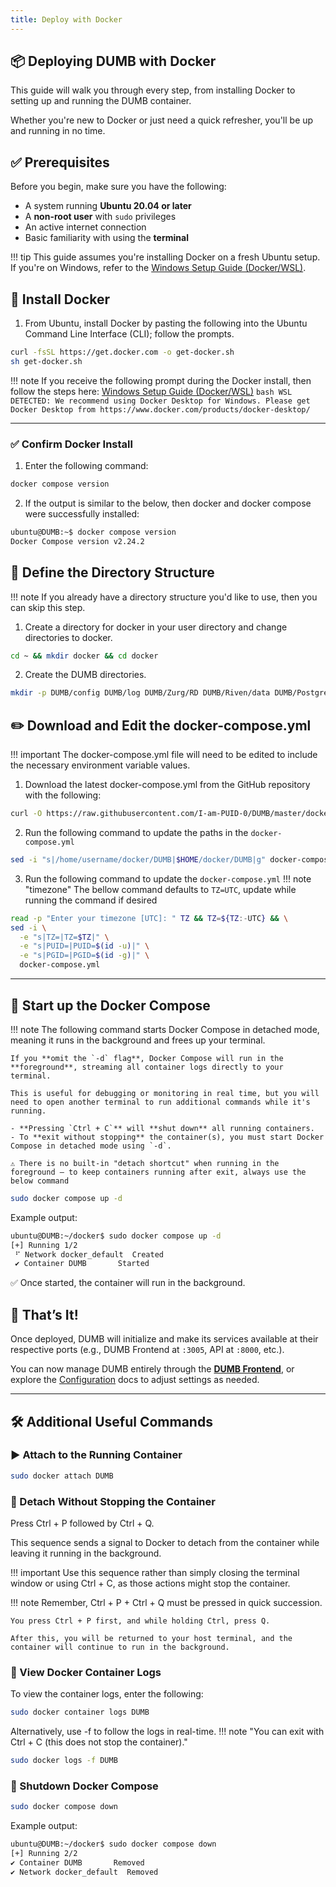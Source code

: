 ```yaml
---
title: Deploy with Docker
---
```



## 📦 Deploying DUMB with Docker

This guide will walk you through every step, from installing Docker to setting up and running the DUMB container. 

Whether you're new to Docker or just need a quick refresher, you'll be up and running in no time.


## ✅ Prerequisites

Before you begin, make sure you have the following:

- A system running **Ubuntu 20.04 or later**  
- A **non-root user** with `sudo` privileges  
- An active internet connection  
- Basic familiarity with using the **terminal**

!!! tip
    This guide assumes you're installing Docker on a fresh Ubuntu setup. If you're on Windows, refer to the [Windows Setup Guide (Docker/WSL)](wsl.md).


## 🐳 Install Docker
1. From Ubuntu, install Docker by pasting the following into the Ubuntu Command Line Interface (CLI); follow the prompts. 
```bash
curl -fsSL https://get.docker.com -o get-docker.sh
sh get-docker.sh
```

!!! note 
    If you receive the following prompt during the Docker install, then follow the steps here: [Windows Setup Guide (Docker/WSL)](wsl.md)
    ```bash
    WSL DETECTED: We recommend using Docker Desktop for Windows.
    Please get Docker Desktop from https://www.docker.com/products/docker-desktop/
    ```

----

### ✅ Confirm Docker Install
1. Enter the following command:
```bash
docker compose version
```
2. If the output is similar to the below, then docker and docker compose were successfully installed:
```bash
ubuntu@DUMB:~$ docker compose version
Docker Compose version v2.24.2
```

## 📁 Define the Directory Structure

!!! note
    If you already have a directory structure you'd like to use, then you can skip this step.

1. Create a directory for docker in your user directory and change directories to docker.
```bash
cd ~ && mkdir docker && cd docker
```

2. Create the DUMB directories.
```bash
mkdir -p DUMB/config DUMB/log DUMB/Zurg/RD DUMB/Riven/data DUMB/PostgreSQL/data DUMB/pgAdmin4/data DUMB/Zilean/data DUMB/plex_debrid DUMB/plex DUMB/decypharr DUMB/cli_debrid DUMB/phalanx_db DUMB/mnt/debrid
```


## ✏️ Download and Edit the docker-compose.yml
!!! important 
    The docker-compose.yml file will need to be edited to include the necessary environment variable values.

1. Download the latest docker-compose.yml from the GitHub repository with the following:
```bash
curl -O https://raw.githubusercontent.com/I-am-PUID-0/DUMB/master/docker-compose.yml
```

2. Run the following command to update the paths in the `docker-compose.yml`
```bash
sed -i "s|/home/username/docker/DUMB|$HOME/docker/DUMB|g" docker-compose.yml
```

3. Run the following command to update the `docker-compose.yml`
!!! note "timezone"
    The bellow command defaults to `TZ=UTC`, update while running the command if desired


```bash
read -p "Enter your timezone [UTC]: " TZ && TZ=${TZ:-UTC} && \
sed -i \
  -e "s|TZ=|TZ=$TZ|" \
  -e "s|PUID=|PUID=$(id -u)|" \
  -e "s|PGID=|PGID=$(id -g)|" \
  docker-compose.yml

```


----

## 🚀 Start up the Docker Compose

!!! note 
    The following command starts Docker Compose in detached mode, meaning it runs in the background and frees up your terminal.

    If you **omit the `-d` flag**, Docker Compose will run in the **foreground**, streaming all container logs directly to your terminal. 

    This is useful for debugging or monitoring in real time, but you will need to open another terminal to run additional commands while it's running.

    - **Pressing `Ctrl + C`** will **shut down** all running containers.
    - To **exit without stopping** the container(s), you must start Docker Compose in detached mode using `-d`.

    ⚠️ There is no built-in "detach shortcut" when running in the foreground — to keep containers running after exit, always use the below command

```bash
sudo docker compose up -d
```

Example output:
```bash
ubuntu@DUMB:~/docker$ sudo docker compose up -d
[+] Running 1/2
 ⠋ Network docker_default  Created                                                                                                                                                       1.1s 
 ✔ Container DUMB       Started  
```

✅ Once started, the container will run in the background.


## 🎉 That’s It!

Once deployed, DUMB will initialize and make its services available at their respective ports (e.g., DUMB Frontend at `:3005`, API at `:8000`, etc.).

You can now manage DUMB entirely through the **[DUMB Frontend](../services/dumb/dumb-frontend.md)**, or explore the [Configuration](../features/configuration.md) docs to adjust settings as needed.

---

## 🛠️ Additional Useful Commands


### ▶️ Attach to the Running Container

```bash
sudo docker attach DUMB
```

### 🔄 Detach Without Stopping the Container


Press Ctrl + P followed by Ctrl + Q.

This sequence sends a signal to Docker to detach from the container while leaving it running in the background.

!!! important 
    Use this sequence rather than simply closing the terminal window or using Ctrl + C, as those actions might stop the container.

!!! note
    Remember, Ctrl + P + Ctrl + Q must be pressed in quick succession.

    You press Ctrl + P first, and while holding Ctrl, press Q.

    After this, you will be returned to your host terminal, and the container will continue to run in the background.



### 📜 View Docker Container Logs

To view the container logs, enter the following:

```bash
sudo docker container logs DUMB
```

Alternatively, use -f to follow the logs in real-time. 
!!! note "You can exit with Ctrl + C (this does not stop the container)."

```bash
sudo docker logs -f DUMB
```

### 🧯 Shutdown Docker Compose

```bash
sudo docker compose down
```

Example output:
```bash
ubuntu@DUMB:~/docker$ sudo docker compose down
[+] Running 2/2
✔ Container DUMB       Removed                                                                                                                                                      10.4s 
✔ Network docker_default  Removed     
```
